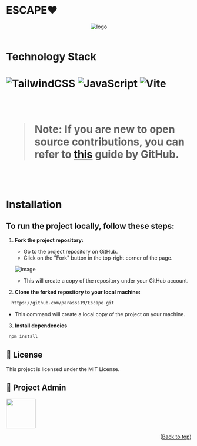 # ESCAPE❤️
<div id="top" align="center">
 <img src="https://res.cloudinary.com/dxxeks4o5/image/upload/v1742543034/tkatz1oagfnjq0txwcos.png" alt="logo"/>
</div>
<br>

<h1>Technology Stack<h1>

![TailwindCSS](https://img.shields.io/badge/tailwindcss-%2338B2AC.svg?style=for-the-badge&logo=tailwind-css&logoColor=white)
![JavaScript](https://img.shields.io/badge/javascript-%23323330.svg?style=for-the-badge&logo=javascript&logoColor=%23F7DF1E)
![Vite](https://img.shields.io/badge/vite-%23646CFF.svg?style=for-the-badge&logo=vite&logoColor=white)

<br>


> **Note**: If you are new to open source contributions, you can refer to [this](https://opensource.guide/how-to-contribute/) guide by GitHub.

<br>


# Installation

## To run the project locally, follow these steps:

1. **Fork the project repository:**

   - Go to the project repository on GitHub.
   - Click on the "Fork" button in the top-right corner of the page.

   ![image](https://github.com/Ayush-Tibrewal/Product_3D/assets/96817905/789dda31-5f38-4102-aca8-731d7f2f5f2f)

   - This will create a copy of the repository under your GitHub account.
  
2. **Clone the forked repository to your local machine:**

```sh
  https://github.com/parasss19/Escape.git
   ```
 
  - This command will create a local copy of the project on your machine.

3. **Install dependencies**

  ```sh
   npm install
   ```

## 📜 License
This project is licensed under the MIT License.

## 🤠 Project Admin 

<a href="https://github.com/parasss19"> <img src="https://res.cloudinary.com/dxxeks4o5/image/upload/v1695653091/admin_bdga2f_yla8qm.png" height="80px"/></a>


<p align="right">(<a href="#top">Back to top</a>)</p>